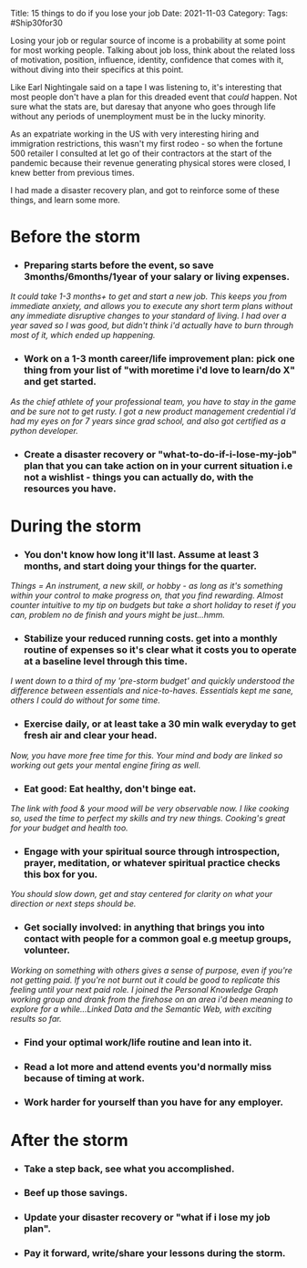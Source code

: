 Title: 15 things to do if you lose your job
Date: 2021-11-03
Category: 
Tags: #Ship30for30

Losing your job or regular source of income is a probability at some point for most working people. Talking about job loss, think about the related loss of motivation, position, influence, identity, confidence that comes with it, without diving into their specifics at this point.

 Like Earl Nightingale said on a tape I was listening to, it's interesting that most people don't have a plan for this dreaded event that _could_ happen. Not sure what the stats are, but daresay that anyone who goes through life without any periods of unemployment must be in the lucky minority.

As an expatriate working in the US with very interesting hiring and immigration restrictions, this wasn't my first rodeo - so when the fortune 500 retailer I consulted at let go of their contractors at the start of the pandemic because their revenue generating physical stores were closed, I knew better from previous times.

I had made a disaster recovery plan, and got to reinforce some of these things, and learn some more. 

# Before the storm 

- ### Preparing starts before the event, so save 3months/6months/1year of your salary or living expenses. 

_It could take 1-3 months+ to get and start a new job. This keeps you from immediate anxiety, and allows you to execute any short term plans without any immediate disruptive changes to your standard of living. I had over a year saved so I was good, but didn't think i'd actually have to burn through most of it, which ended up happening._


- ### Work on a 1-3 month career/life improvement plan: pick one thing from your list of "with moretime i'd love to learn/do X" and get started. 

_As the chief athlete of your professional team, you have to stay in the game and be sure not to get rusty. I got a new product management credential i'd had my eyes on for 7 years since grad school, and also got certified as a python developer._

- ### Create a disaster recovery or "what-to-do-if-i-lose-my-job" plan that you can take action on in your current situation i.e not a wishlist - things you can actually do, with the resources you have.

# During the storm

- ### You don't know how long it'll last. Assume at least 3 months, and start doing your things for the quarter. 

_Things = An instrument, a new skill, or hobby - as long as it's something within your control to make progress on, that you find rewarding. Almost counter intuitive to my tip on budgets but take a short holiday to reset if you can, problem no de finish and yours might be just...hmm._

- ### Stabilize your reduced running costs. get into a monthly routine of expenses so it's clear what it costs you to operate at a baseline level through this time.
	
_I went down to a third of my 'pre-storm budget' and quickly understood the difference between essentials and nice-to-haves. Essentials kept me sane, others I could do without for some time._

- ### Exercise daily, or at least take a 30 min walk everyday to get fresh air and clear your head.

_Now, you have more free time for this. Your mind and body are linked so working out gets your mental engine firing as well._

- ### Eat good: Eat healthy, don't binge eat.

_The link with food & your mood will be very observable now. I like cooking so, used the time to perfect my skills and try new things. Cooking's great for your budget and health too._
  
- ### Engage with your spiritual source through introspection, prayer, meditation, or whatever spiritual practice checks this box for you. 
	
_You should slow down, get and stay centered for clarity on what your direction or next steps should be._

- ### Get socially involved: in anything that brings you into contact with people for a common goal e.g meetup groups, volunteer.
    
_Working on something with others gives a sense of purpose, even if you're not getting paid. If you're not burnt out it could be good to replicate this feeling until your next paid role. 
I joined the Personal Knowledge Graph working group and drank from the firehose on an area i'd been meaning to explore for a while...Linked Data and the Semantic Web, with exciting results so far._

- ### Find your optimal work/life routine and lean into it.
- ### Read a lot more and attend events you'd normally miss because of timing at work.
- ### Work harder for yourself than you have for any employer.

# After the storm
- ### Take a step back, see what you accomplished.
- ### Beef up those savings.
- ### Update your disaster recovery or "what if i lose my job plan".
- ### Pay it forward, write/share your lessons during the storm.